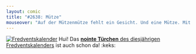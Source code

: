 ```yaml
---
layout: comic
title: "#2638: Mütze"
mouseover: "Auf der Mützenmütze fehlt ein Gesicht. Und eine Mütze. Mit Mütze."
---
```


<a href="http://www.fonflatter.de/der-fetzige-fredventskalender-2012" title="Der fetzige Fredventskalender"><img src="http://www.fonflatter.de/adv12/fredventskalender_banner.png" alt="Fredventskalender" /></a>
Hui! Das <a href="http://www.fonflatter.de/2012/12/09/das-9-turchen-2/"><strong>nointe Türchen</strong> des diesjährigen Fredventskalenders</a> ist auch schon da!
:keks:
